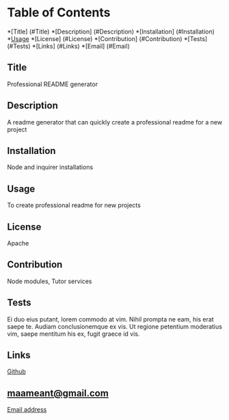 
# Table of Contents
*[Title] (#Title)
*[Description] (#Description)
*[Installation] (#Installation)
*[Usage](#Usage)
*[License] (#License)
*[Contribution] (#Contribution)
*[Tests] (#Tests)
*[Links] (#Links)
*[Email] (#Email)

## Title
Professional README generator  
## Description
A readme generator that can quickly create a professional readme for a new project
## Installation
Node and inquirer installations
## Usage
To create professional readme for new projects
## License
Apache
## Contribution
Node modules, Tutor services
## Tests
Ei duo eius putant, lorem commodo at vim. Nihil prompta ne eam, his erat saepe te. Audiam conclusionemque ex vis. Ut regione petentium moderatius vim, saepe mentitum his ex, fugit graece id vis.
## Links
<a href= "https://github.com/maamesekyere"> Github</a>
## maameant@gmail.com 
<a href="mailto:maameant@gmail.com"> Email address</a>
        
        